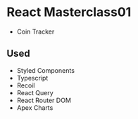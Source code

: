# React Masterclass01

- Coin Tracker

## Used

- Styled Components
- Typescript
- Recoil
- React Query
- React Router DOM
- Apex Charts
